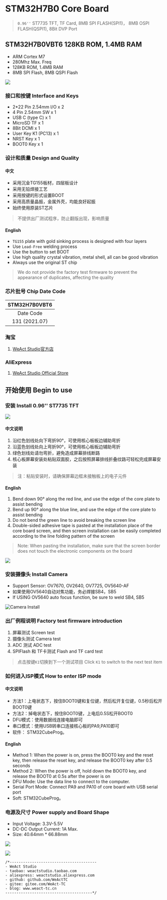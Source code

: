 # STM32H7B0 Core Board 
> `0.96''` ST7735 TFT, TF Card, 8MB SPI FLASH(SPI1)， 8MB OSPI FLASH(QSPI1), 8Bit DVP Port

## STM32H7B0VBT6 128KB ROM, 1.4MB RAM
* ARM Cortex M7
* 280Mhz Max. Freq
* 128KB ROM, 1.4MB RAM
* 8MB SPI Flash, 8MB QSPI Flash

![](Images/STM32H7xx_1.jpg)

### 接口和按键 Interface and Keys
* 2*22 Pin 2.54mm I/O x 2
* 4 Pin 2.54mm SW x 1
* USB C (type C)  x 1
* MicroSD TF x 1
* 8Bit DCMI x 1
* User Key K1 (PC13) x 1
* NRST Key x 1
* BOOT0 Key x 1

### 设计和质量 Design and Quality
#### 中文
* 采用沉金TG155板材，四层板设计
* 采用无铅焊接工艺
* 采用按键的形式设置BOOT
* 采用高质量晶振，金属外壳，均能良好起振
* 始终使用原装ST芯片
> 不提供出厂测试程序，防止翻版出现，影响质量
#### English
* `TG155` plate with gold sinking process is designed with four layers
* Use `Lead-Free` welding process
* Use the button to set BOOT
* Use high quality crystal vibration, metal shell, all can be good vibration
* Always use the original ST chip
> We do not provide the factory test firmware to prevent the appearance of duplicates, affecting the quality

### 芯片批号 Chip Date Code
| STM32H7B0VBT6 |
| :--: |
| Date Code |
|131 (2021.07)|

### 淘宝
1. [WeAct Studio官方店](https://weactstudio.taobao.com/)

### AliExpress
1. [WeAct Studio Official Store](https://weactstudio.aliexpress.com/)

## 开始使用 Begin to use
### 安装 Install 0.96'' ST7735 TFT 
![](./Images/ST7735/Install-1.png)
#### 中文说明 
1. 沿红色划线处向下弯折90°，可使用核心板板边辅助弯折
2. 沿蓝色划线处向上弯折90°，可使用核心板板边辅助弯折
3. 绿色划线处请勿弯折，避免造成屏幕排线断路
4. 核心板屏幕安装处粘贴双面胶，之后按照屏幕排线折叠纹路可轻松完成屏幕安装
> 注：粘贴安装时，请确保屏幕边框未接触板上的电子元件
#### English
1. Bend down 90° along the red line, and use the edge of the core plate to assist bending
2. Bend up 90° along the blue line, and use the edge of the core plate to assist bending
3. Do not bend the green line to avoid breaking the screen line
4. Double-sided adhesive tape is pasted at the installation place of the core board screen, and then screen installation can be easily completed according to the line folding pattern of the screen
> Note: When pasting the installation, make sure that the screen border does not touch the electronic components on the board

![](./Images/ST7735/Install-2.png)

### 安装摄像头 Install Camera
* Support Sensor: OV7670, OV2640, OV7725, OV5640-AF
* 如果使用OV5640自动对焦功能，务必焊接SB4，SB5
* If USING OV5640 auto focus function, be sure to weld SB4, SB5

![](./Images/ST7735/Install-3.png "Camera Install")

### 出厂例程说明 Factory test firmware introduction
1. 屏幕测试    Screen test
2. 摄像头测试  Camera test
3. ADC 测试   ADC test
4. SPIFlash 和 TF卡测试 Flash and TF card test
> 点击按键`K1`切换到下一个测试项目
Click `K1` to switch to the next test item

### 如何进入ISP模式 How to enter ISP mode
#### 中文说明 
* 方法1：上电状态下，按住BOOT0键和复位键，然后松开复位键，0.5秒后松开BOOT0键
* 方法2：掉电状态下，按住BOOT0键，上电后0.5S松开BOOT0
* DFU模式：使用数据线连接电脑即可
* 串口模式：使用USB转串口连接核心板的PA9,PA10即可
* 软件： STM32CubeProg。
#### English
* Method 1: When the power is on, press the BOOT0 key and the reset key, then release the reset key, and release the BOOT0 key after 0.5 seconds
* Method 2: When the power is off, hold down the BOOT0 key, and release the BOOT0 at 0.5s after the power is on
* DFU Mode: Use the data line to connect to the computer.
* Serial Port Mode: Connect PA9 and PA10 of core board with USB serial port
* Soft: STM32CubeProg。

### 电源及尺寸 Power supply and Board Shape
* Input Voltage: 3.3V-5.5V
* DC-DC Output Current: 1A Max.
* Size: 40.64mm * 66.88mm

![](Images/BoardShape.png)

![](Images/STM32H7xx_2.jpg)

```
/*---------------------------------------
- WeAct Studio
- taobao: weactstudio.taobao.com
- aliexpress: weactstudio.aliexpress.com
- github: github.com/WeActTC
- gitee: gitee.com/WeAct-TC
- blog: www.weact-tc.cn
---------------------------------------*/
